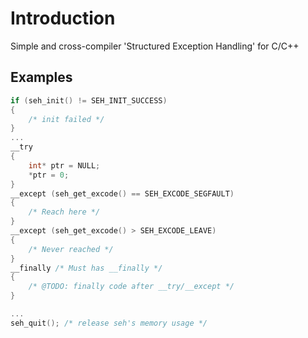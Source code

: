 # Introduction
Simple and cross-compiler 'Structured Exception Handling' for C/C++

## Examples 
```C
if (seh_init() != SEH_INIT_SUCCESS)
{
    /* init failed */
}
...
__try
{
    int* ptr = NULL;
    *ptr = 0;
}
__except (seh_get_excode() == SEH_EXCODE_SEGFAULT)
{
    /* Reach here */
}
__except (seh_get_excode() > SEH_EXCODE_LEAVE)
{
    /* Never reached */
}
__finally /* Must has __finally */
{
    /* @TODO: finally code after __try/__except */
}

...
seh_quit(); /* release seh's memory usage */
```